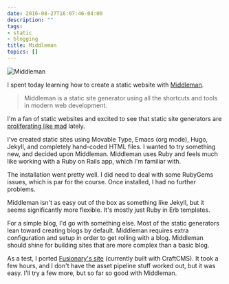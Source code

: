 ```yaml
---
date: 2016-08-27T16:07:46-04:00
description: ""
tags:
- static
- blogging
title: Middleman
topics: []
---
```


![Middleman](/img/2016/middleman-logo.jpg)

I spent today learning how to create a static website with
[Middleman](https://middlemanapp.com).

> Middleman is a static site generator using all the shortcuts and tools in
> modern web development.

I'm a fan of static websites and excited to see that static site generators are
[proliferating like mad](https://www.staticgen.com) lately.

I've created static sites using Movable Type, Emacs (org mode), Hugo, Jekyll,
and completely hand-coded HTML files. I wanted to try something new, and decided
upon Middleman. Middleman uses Ruby and feels much like working with a Ruby on
Rails app, which I'm familiar with.

The installation went pretty well. I did need to deal with some RubyGems issues,
which is par for the course. Once installed, I had no further problems.

Middleman isn't as easy out of the box as something like Jekyll, but it seems
significantly more flexible. It's mostly just Ruby in Erb templates.

For a simple blog, I'd go with something else. Most of the static generators
lean toward creating blogs by default. Middleman requires extra configuration
and setup in order to get rolling with a blog. Middleman should shine for
building sites that are more complex than a basic blog.

As a test, I ported [Fusionary's site](http://fusionary.com/) (currently built
with CraftCMS). It took a few hours, and I don't have the asset pipeline stuff
worked out, but it was easy. I'll try a few more, but so far so good with
Middleman.
